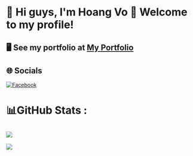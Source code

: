 # 👋 Hi guys, I'm Hoang Vo 🦁 Welcome to my profile!
## 🖥️ See my portfolio at [My Portfolio](https://portfolio-lionblackk.vercel.app/)
## 🌐 Socials
[![Facebook](https://img.shields.io/badge/Facebook-%231877F2.svg?logo=Facebook&logoColor=white)](https://facebook.com/clone.hoang.vo) 
# 📊GitHub Stats :
## ![](https://github-readme-stats.vercel.app/api?username=LionBlackk&theme=nightowl&hide_border=false&include_all_commits=false&count_private=false)<br/>
![](https://github-readme-streak-stats.herokuapp.com/?user=LionBlackk&theme=nightowl&hide_border=false)<br/>
